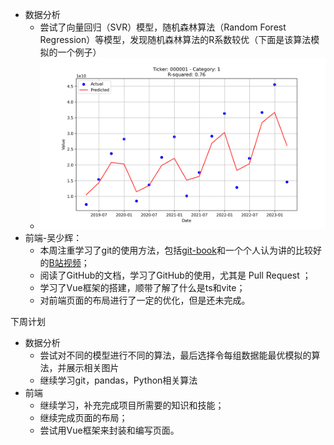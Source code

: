 - 数据分析
   - 尝试了向量回归（SVR）模型，随机森林算法（Random Forest Regression）等模型，发现随机森林算法的R系数较优（下面是该算法模拟的一个例子）
   - ![example](./results_000001_1.png)
- 前端-吴少辉：
   - 本周注重学习了git的使用方法，包括[git-book](https://git-scm.com/book/en/v2)和一个个人认为讲的比较好的[B站视频](https://www.bilibili.com/video/BV1pX4y1S7Dq/?spm_id_from=333.999.0.0&vd_source=ea56ce2bcf0af66f314617562fc74539)；
   - 阅读了GitHub的文档，学习了GitHub的使用，尤其是 Pull Request ；
   - 学习了Vue框架的搭建，顺带了解了什么是ts和vite；
   - 对前端页面的布局进行了一定的优化，但是还未完成。

下周计划
- 数据分析
   - 尝试对不同的模型进行不同的算法，最后选择令每组数据能最优模拟的算法，并展示相关图片
   - 继续学习git，pandas，Python相关算法
- 前端
   - 继续学习，补充完成项目所需要的知识和技能；
   - 继续完成页面的布局；
   - 尝试用Vue框架来封装和编写页面。
